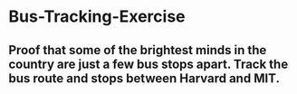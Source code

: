 # Bus-Tracking-Exercise
## Proof that some of the brightest minds in the country are just a few bus stops apart. Track the bus route and stops between Harvard and MIT.
